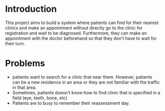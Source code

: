 # Introduction
This project aims to build a system where patients can find for their nearest clinics and make an appointment without directly go to the clinic for registration and wait to be diagnosed. Furthermore, they can make an appointment with the doctor beforehand so that they don't have to wait for their turn.

# Problems
- patients want to search for a clinic that near them. However, patients can be a new residence in an area or they are not familiar with the traffic in that area.
- Sometimes, patients doesn't know how to find clinic that is specified in a field (eye, teeth, bone, etc) 
- Patients are to busy to remember their reassessment day.
 
